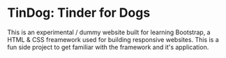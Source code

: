 # TinDog: Tinder for Dogs
This is an experimental / dummy website built for learning Bootstrap, a HTML & CSS freamework used for building responsive websites. This is a fun side project to get familiar with the framework and it's application.
